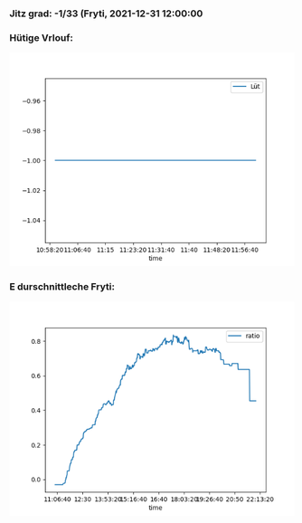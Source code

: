 ### Jitz grad: -1/33 (Fryti, 2021-12-31 12:00:00

### Hütige Vrlouf:
![Graph](Today.png)

### E durschnittleche Fryti:
![Graph](Fryti.png)